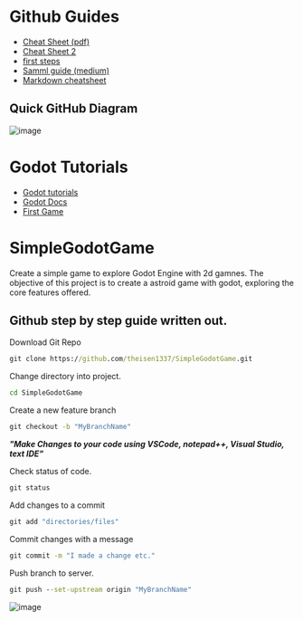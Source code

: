 # Github Guides
* [Cheat Sheet (pdf)](https://education.github.com/git-cheat-sheet-education.pdf)
* [Cheat Sheet 2](https://training.github.com/downloads/github-git-cheat-sheet/)
* [first steps](https://www.softwaretestinghelp.com/github-tutorial/)
* [Samml guide (medium)](https://medium.com/nerd-for-tech/github-pages-a-comprehensive-guide-w-images-part-1-321b55088466)
* [Markdown cheatsheet](https://github.com/adam-p/markdown-here/wiki/Markdown-Cheatsheet)

## Quick GitHub Diagram
![image](https://user-images.githubusercontent.com/16194561/193708500-c0de72b4-0782-435c-b248-f73b873138a1.png)

# Godot Tutorials
* [Godot tutorials](https://godottutorials.com/courses)
* [Godot Docs](https://docs.godotengine.org/en/stable/community/tutorials.html)
* [First Game](https://docs.godotengine.org/en/3.1/getting_started/step_by_step/your_first_game.html)

# SimpleGodotGame
Create a simple game to explore Godot Engine with 2d gamnes. The objective of this project is to create a astroid game with godot, exploring the core features offered.

## Github step by step guide written out.

Download Git Repo
```cmd
git clone https://github.com/theisen1337/SimpleGodotGame.git
```
Change directory into project.
```cmd
cd SimpleGodotGame
```
Create a new feature branch
```cmd
git checkout -b "MyBranchName"
```

**_"Make Changes to your code using VSCode, notepad++, Visual Studio, text IDE"_**

Check status of code.
```cmd
git status
```
Add changes to a commit
```cmd
git add "directories/files"
```
Commit changes with a message
```cmd
git commit -m "I made a change etc."
```
Push branch to server.
```cmd 
git push --set-upstream origin "MyBranchName"
```

![image](https://user-images.githubusercontent.com/16194561/193712769-b9721264-f518-48aa-bd73-e32294a86a5f.png)


